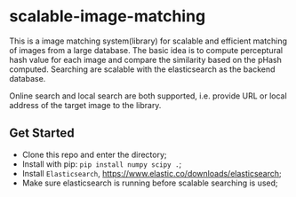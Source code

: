 # scalable-image-matching

This is a image matching system(library) for scalable and efficient matching of images from a large database. The basic idea is to compute perceptural hash value for each image and compare the similarity based on the pHash computed. Searching are scalable with the elasticsearch as the backend database.

Online search and local search are both supported, i.e. provide URL or local address of the target image to the library.

## Get Started

- Clone this repo and enter the directory;
- Install with pip: `pip install numpy scipy .`;
- Install `Elasticsearch`, https://www.elastic.co/downloads/elasticsearch;
- Make sure elasticsearch is running before scalable searching is used;
